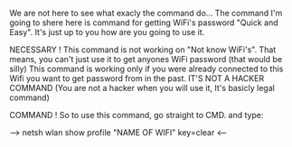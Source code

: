 We are not here to see what exacly the command do...
The command I'm going to shere here is command for getting WiFi's password "Quick and Easy". It's just up to you how are you going
to use it.

NECESSARY !
This command is not working on "Not know WiFi's". That means, you can't just use it to get anyones WiFi password (that would be silly)
This command is working only if you were already connected to this Wifi you want to get password from in the past.
IT'S NOT A HACKER COMMAND (You are not a hacker when you will use it, It's basicly legal command)

COMMAND !
So to use this command, go straight to CMD. and type:

--> netsh wlan show profile "NAME OF WIFI" key=clear <-- 

